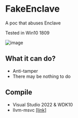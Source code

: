 # FakeEnclave
A poc that abuses Enclave

Tested in Win10 1809

![image](https://user-images.githubusercontent.com/13917777/189128521-bf4e0691-bed8-41b1-aa7b-bd9ed17e39f7.png)

## What it can do?
- Anti-tamper
- There may be nothing to do

## Compile
- Visual Studio 2022 & WDK10
- llvm-msvc [[link]](https://github.com/backengineering/llvm-msvc/releases)
